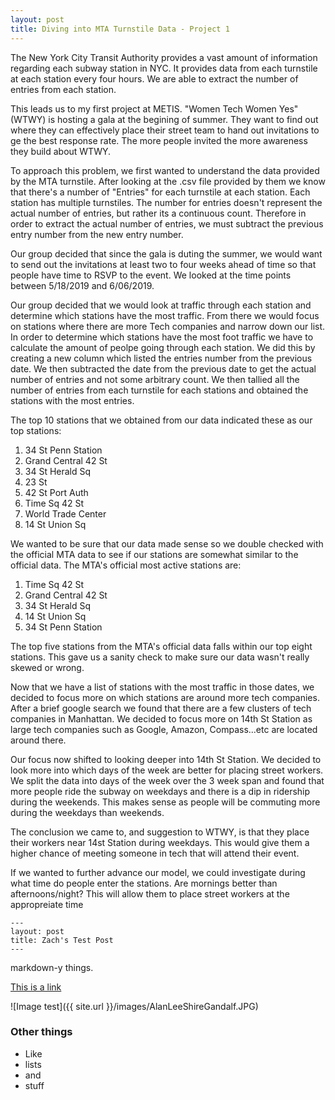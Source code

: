 ```yaml
---
layout: post
title: Diving into MTA Turnstile Data - Project 1
---
```


The New York City Transit Authority provides a vast amount of information regarding each subway station in NYC. It provides data from each turnstile at each station every four hours. We are able to extract the number of entries from each station. 

This leads us to my first project at METIS. "Women Tech Women Yes" (WTWY) is hosting a gala at the begining of summer. They want to find out where they can effectively place their street team to hand out invitations to ge the best response rate. The more people invited the more awareness they build about WTWY. 

To approach this problem, we first wanted to understand the data provided by the MTA turnstile. After looking at the .csv file provided by them we know that there's a number of "Entries" for each turnstile at each station. Each station has multiple turnstiles. The number for entries doesn't represent the actual number of entries, but rather its a continuous count. Therefore in order to extract the actual number of entries, we must subtract the previous entry number from the new entry number. 

Our group decided that since the gala is duting the summer, we would want to send out the invitations at least two to four weeks ahead of time so that people have time to RSVP to the event. We looked at the time points between 5/18/2019 and 6/06/2019. 

Our group decided that we would look at traffic through each station and determine which stations have the most traffic. From there we would focus on stations where there are more Tech companies and narrow down our list. In order to determine which stations have the most foot traffic we have to calculate the amount of peolpe going through each station. We did this by creating a new column which listed the entries number from the previous date. We then subtracted the date from the previous date to get the actual number of entries and not some arbitrary count. We then tallied all the number of entries from each turnstile for each stations and obtained the stations with the most entries. 

The top 10 stations that we obtained from our data indicated these as our top stations:

1. 34 St Penn Station
2. Grand Central 42 St
3. 34 St Herald Sq
4. 23 St
5. 42 St Port Auth
6. Time Sq 42 St
7. World Trade Center
8. 14 St Union Sq

We wanted to be sure that our data made sense so we double checked with the official MTA data to see if our stations are somewhat similar to the official data. The MTA's official most active stations are: 

1. Time Sq 42 St
2. Grand Central 42 St
3. 34 St Herald Sq
4. 14 St Union Sq
5. 34 St Penn Station

The top five stations from the MTA's official data falls within our top eight stations. This gave us a sanity check to make sure our data wasn't really skewed or wrong. 

Now that we have a list of stations with the most traffic in those dates, we decided to focus more on which stations are around more tech companies. After a brief google search we found that there are a few clusters of tech companies in Manhattan. We decided to focus more on 14th St Station as large tech companies such as Google, Amazon, Compass...etc are located around there. 

Our focus now shifted to looking deeper into 14th St Station. We decided to look more into which days of the week are better for placing street workers. We split the data into days of the week over the 3 week span and found that more people ride the subway on weekdays and there is a dip in ridership during the weekends. This makes sense as people will be commuting more during the weekdays than weekends. 

The conclusion we came to, and suggestion to WTWY, is that they place their workers near 14st Station during weekdays. This would give them a higher chance of meeting someone in tech that will attend their event. 

If we wanted to further advance our model, we could investigate during what time do people enter the stations. Are mornings better than afternoons/night? This will allow them to place street workers at the appropreiate time 



```
---
layout: post
title: Zach's Test Post
---
```


markdown-y things.


[This is a link](http://thisismetis.com)

![Image test]({{ site.url }}/images/AlanLeeShireGandalf.JPG)

### Other things
* Like
* lists
* and 
* stuff
